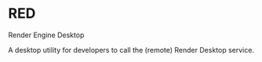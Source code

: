 # RED
Render Engine Desktop

A desktop utility for developers to call the (remote) Render Desktop service.
